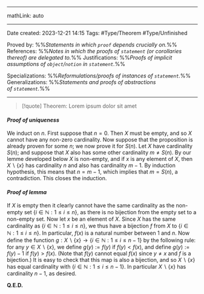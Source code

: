 
---

mathLink: auto

---
Date created: 2023-12-21 14:15
Tags: #Type/Theorem #Type/Unfinished  

Proved by: %%_Statements in which `proof` depends crucially on._%%
References: %%_Notes in which the proofs of `statement` (or corollaries thereof) are delegated to._%%
Justifications: %%_Proofs of implicit assumptions of `object`/`notion` in `statement`._%%   

Specializations: %%_Reformulations/proofs of instances of `statement`._%%
Generalizations: %%_Statements and proofs of abstractions of `statement`._%%

---  



> [!quote] Theorem:
> Lorem ipsum dolor sit amet



#### *Proof of uniqueness*

We induct on $n$. First suppose that $n = 0$. Then $X$ must be empty, and so $X$ cannot have any non-zero cardinality. Now suppose that the proposition is already proven for some $n$; we now prove it for $S(n)$. Let $X$ have cardinality $S(n)$; and suppose that $X$ also has some other cardinality $m \neq S(n)$. By our lemme developed below $X$ is non-empty, and if $x$ is any element of $X$, then $X \backslash \{x\}$ has cardinality $n$ and also has cardinality $m − 1$. By induction hypothesis, this means that $n = m − 1$, which implies that $m = S(n)$, a contradiction. This closes the induction.


#### *Proof of lemma*

If $X$ is empty then it clearly cannot have the same cardinality as the non-empty set $\{i ∈ \mathbb{N} : 1 ≤ i ≤ n\}$, as there is no bijection from the empty set to a non-empty set. Now let $x$ be an element of $X$. Since $X$ has the same cardinality as $\{i ∈ \mathbb{N} : 1 ≤ i ≤ n\}$, we thus have a bijection $f$ from $X$ to $\{i ∈ \mathbb{N} : 1 ≤ i ≤ n\}$. In particular, $f(x)$ is a natural number between 1 and $n$. Now define the function $g : X \backslash \{x\} \rightarrow \{i ∈ \mathbb{N} : 1 ≤ i ≤ n − 1\}$ by the following rule: for any $y ∈ X \backslash \{x\}$, we define $g(y) := f(y)$ if $f(y) < f(x)$, and define $g(y) := f(y) − 1$ if $f(y) > f(x)$. (Note that $f(y)$ cannot equal $f(x)$ since $y \neq x$ and $f$ is a bijection.) It is easy to check that this map is also a bijection, and so $X \backslash \{x\}$ has equal cardinality with $\{i ∈ \mathbb{N} : 1 ≤ i ≤ n − 1\}$. In particular $X\backslash \{x\}$ has cardinality $n − 1$, as desired.

**Q.E.D.**




